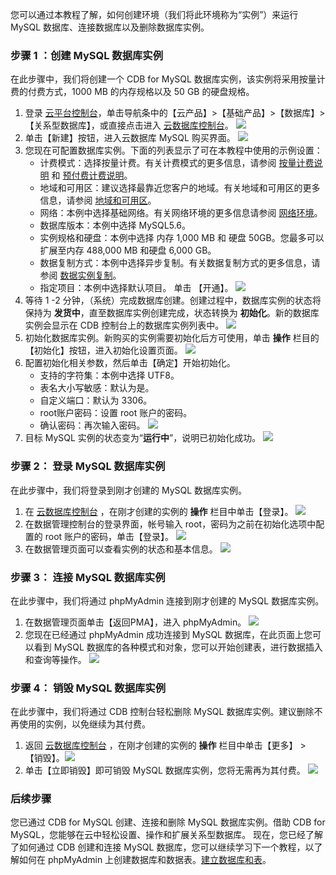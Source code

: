 您可以通过本教程了解，如何创建环境（我们将此环境称为“实例”）来运行 MySQL 数据库、连接数据库以及删除数据库实例。

### 步骤 1 ：创建 MySQL 数据库实例
在此步骤中，我们将创建一个 CDB for MySQL 数据库实例，该实例将采用按量计费的付费方式，1000 MB 的内存规格以及 50 GB 的硬盘规格。
1. 登录 [云平台控制台][1]，单击导航条中的【云产品】>【基础产品】>【数据库】>【关系型数据库】，或直接点击进入 [云数据库控制台][2]。
![][image-1]
2. 单击【新建】按钮，进入云数据库 MySQL 购买界面。
![][image-2]
3. 您现在可配置数据库实例。下面的列表显示了可在本教程中使用的示例设置：
	* 计费模式：选择按量计费。有关计费模式的更多信息，请参阅 [按量计费说明](http://tcecqpoc.fsphere.cn/document/product/555/9617) 和 [预付费计费说明](http://tcecqpoc.fsphere.cn/document/product/555/9618)。
	* 地域和可用区：建议选择最靠近您客户的地域。有关地域和可用区的更多信息，请参阅 [地域和可用区](http://tcecqpoc.fsphere.cn/document/product/236/8458)。
	* 网络：本例中选择基础网络。有关网络环境的更多信息请参阅 [网络环境](http://tcecqpoc.fsphere.cn/document/product/213/5227)。
	* 数据库版本：本例中选择 MySQL5.6。
	* 实例规格和硬盘：本例中选择 内存 1,000 MB 和 硬盘 50GB。您最多可以扩展至内存 488,000 MB 和硬盘 6,000 GB。
	* 数据复制方式：本例中选择异步复制。有关数据复制方式的更多信息，请参阅 [数据实例复制](http://tcecqpoc.fsphere.cn/document/product/236/7913)。
	* 指定项目：本例中选择默认项目。
单击 【开通】。
![](http://imgcache.tcecqpoc.fsphere.cn/image/mc.qcloudimg.com/static/img/fe92ec47b00bf083295a9079acf09d87/image.png)
4. 等待 1 -2 分钟，（系统）完成数据库创建。创建过程中，数据库实例的状态将保持为 **发货中**，直至数据库实例创建完成，状态转换为 **初始化**。新的数据库实例会显示在 CDB 控制台上的数据库实例列表中。
![](http://imgcache.tcecqpoc.fsphere.cn/image/mc.qcloudimg.com/static/img/096e4e8126e37d2247f29bb217fc6573/image.png)
5. 初始化数据库实例。新购买的实例需要初始化后方可使用，单击 **操作** 栏目的【初始化】按钮，进入初始化设置页面。
![](http://imgcache.tcecqpoc.fsphere.cn/image/mc.qcloudimg.com/static/img/ee4847572a1c29f29aac3b42130c1cbf/image.png)
6. 配置初始化相关参数，然后单击【确定】开始初始化。
	- 支持的字符集：本例中选择 UTF8。
	- 表名大小写敏感：默认为是。
	- 自定义端口：默认为 3306。
	- root账户密码：设置 root 账户的密码。
	- 确认密码：再次输入密码。
![](http://imgcache.tcecqpoc.fsphere.cn/image/mc.qcloudimg.com/static/img/a1b69801dc18d284ef8b0f3ea777265b/image.png)
7. 目标 MySQL 实例的状态变为“**运行中**”，说明已初始化成功。
![](http://imgcache.tcecqpoc.fsphere.cn/image/mc.qcloudimg.com/static/img/74d297059388f2ad3de8ee1158c87409/image.png)

### 步骤 2： 登录 MySQL 数据库实例
在此步骤中，我们将登录到刚才创建的 MySQL 数据库实例。
1. 在 [云数据库控制台][2] ，在刚才创建的实例的 **操作** 栏目中单击【登录】。
![](http://imgcache.tcecqpoc.fsphere.cn/image/mc.qcloudimg.com/static/img/ac3c4021591c4af5f0d218d0ab03f167/image.png)
2. 在数据管理控制台的登录界面，帐号输入 root，密码为之前在初始化选项中配置的 root 账户的密码，单击【登录】。
![](http://imgcache.tcecqpoc.fsphere.cn/image/mc.qcloudimg.com/static/img/b5538d93dc27d99af6fed9f0e5c9b798/image.png)
3. 在数据管理页面可以查看实例的状态和基本信息。
![](http://imgcache.tcecqpoc.fsphere.cn/image/mc.qcloudimg.com/static/img/0bf7a42b20c6d701f572d5c48de93e4e/image.png)

### 步骤 3： 连接 MySQL 数据库实例
在此步骤中，我们将通过 phpMyAdmin 连接到刚才创建的 MySQL 数据库实例。
1. 在数据管理页面单击【返回PMA】，进入 phpMyAdmin。
![](http://imgcache.tcecqpoc.fsphere.cn/image/mc.qcloudimg.com/static/img/8a33f0b349c501cad1d3508c90246827/image.png)
2. 您现在已经通过 phpMyAdmin 成功连接到 MySQL 数据库，在此页面上您可以看到 MySQL 数据库的各种模式和对象，您可以开始创建表，进行数据插入和查询等操作。
![](http://imgcache.tcecqpoc.fsphere.cn/image/mc.qcloudimg.com/static/img/c8f60117f5aec772663d3c7890c96b1e/image.png)

### 步骤 4： 销毁 MySQL 数据库实例
在此步骤中，我们将通过 CDB 控制台轻松删除 MySQL 数据库实例。建议删除不再使用的实例，以免继续为其付费。
1. 返回 [云数据库控制台][2] ，在刚才创建的实例的 **操作** 栏目中单击【更多】 > 【销毁】。![](http://imgcache.tcecqpoc.fsphere.cn/image/mc.qcloudimg.com/static/img/281136fa83efaeb10d68b41127bbdab1/image.png)
2. 单击【立即销毁】即可销毁 MySQL 数据库实例，您将无需再为其付费。
![](http://imgcache.tcecqpoc.fsphere.cn/image/mc.qcloudimg.com/static/img/1431f9c680738c534f03985f46b62830/image.png)

### 后续步骤
您已通过 CDB for MySQL 创建、连接和删除 MySQL 数据库实例。借助 CDB for MySQL，您能够在云中轻松设置、操作和扩展关系型数据库。
现在，您已经了解了如何通过 CDB 创建和连接 MySQL 数据库，您可以继续学习下一个教程，以了解如何在 phpMyAdmin 上创建数据库和数据表。[建立数据库和表](http://tcecqpoc.fsphere.cn/document/product/236/8465)。

[1]:	http://console.tce.fsphere.cn/
[2]:	http://console.tce.fsphere.cn/cdb
[3]:	http://tcecqpoc.fsphere.cn/document/product/378/3629
[4]:	http://tcecqpoc.fsphere.cn/document/product/236/8458
[5]:    http://tcecqpoc.fsphere.cn/document/product/213/5227
[6]:    http://tcecqpoc.fsphere.cn/document/product/236/7913

[image-1]:  http://imgcache.tcecqpoc.fsphere.cn/image/mc.qcloudimg.com/static/img/c5a7e2e50a04631d861d899c1e71598b/step1.png
[image-2]:  http://imgcache.tcecqpoc.fsphere.cn/image/mc.qcloudimg.com/static/img/c8d25b4002230535f28dbc59ae58318b/step2.png
[image-3]:  http://imgcache.tcecqpoc.fsphere.cn/image/mc.qcloudimg.com/static/img/876e8649c8f1b41fe792fd86e08d993a/step3.png
[image-4]:	http://imgcache.tcecqpoc.fsphere.cn/image/mc.qcloudimg.com/static/img/745bffd1e06ffd5e7c7bb8f87766050b/step4.png
[image-5]:	http://imgcache.tcecqpoc.fsphere.cn/image/mc.qcloudimg.com/static/img/1f4c68979c718e4a75734ca91f37c4ac/step5.png
[image-6]:	http://imgcache.tcecqpoc.fsphere.cn/image/mc.qcloudimg.com/static/img/a4403f63257ebe96b62867f22417d356/step6.png

